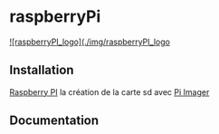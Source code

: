# raspberryPi

[comment]: <> (logo)        
[![raspberryPI_logo](./img/raspberryPI_logo](https://www.raspberrypi.com/)


   
Installation
------------
[Raspberry PI][1] la création de la carte sd avec [Pi Imager]


Documentation
-------------




[1]: https://www.raspberrypi.com/
[Pi Imager]: https://www.raspberrypi.com/software/


